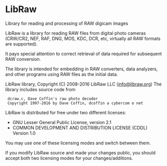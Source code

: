 # LibRaw

Library for reading and processing of RAW digicam images

LibRaw is a library for reading RAW files from digital photo cameras 
(CRW/CR2, NEF, RAF, DNG, MOS, KDC, DCR, etc, virtually all RAW formats are 
supported). 

It pays special attention to correct retrieval of data required for subsequent 
RAW conversion.
    
The library is intended for embedding in RAW converters, data analyzers, and 
other programs using RAW files as the initial data.

LibRaw library, Copyright (C) 2008-2016 LibRaw LLC (info@libraw.org)
The library includes source code from
      
     dcraw.c, Dave Coffin's raw photo decoder
     Copyright 1997-2016 by Dave Coffin, dcoffin a cybercom o net
      
LibRaw is distributed for free under two different licenses:
 *  GNU Lesser General Public License, version 2.1
 *  COMMON DEVELOPMENT AND DISTRIBUTION LICENSE (CDDL) Version 1.0
    
You may use one of these licensing modes and switch between them.

If you modify LibRaw source and made your changes public, you should accept
both two licensing modes for your changes/additions.
